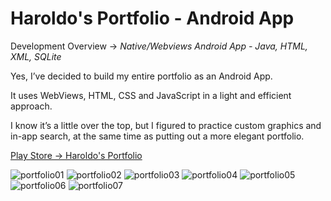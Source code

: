 # Haroldo's Portfolio - Android App

Development Overview -> *Native/Webviews Android App - Java, HTML, XML, SQLite*

Yes, I’ve decided to build my entire portfolio as an Android App.

It uses WebViews, HTML, CSS and JavaScript in a light and efficient approach.

I know it’s a little over the top, but I figured to practice custom graphics and in-app search, at the same time as putting out a more elegant portfolio.

[Play Store -> Haroldo's Portfolio](https://play.google.com/store/apps/details?id=com.paulino.haroldo.haroldresume)

![portfolio01](https://user-images.githubusercontent.com/28379115/184519106-5625afce-8325-49af-98f5-e7713906b624.png)
![portfolio02](https://user-images.githubusercontent.com/28379115/184519032-59a23405-b6e2-4ac9-8010-63372db6668b.png)
![portfolio03](https://user-images.githubusercontent.com/28379115/184519034-574da236-73f2-44d5-8aaf-f249a39f3e70.png)
![portfolio04](https://user-images.githubusercontent.com/28379115/184519036-02a9bc07-8ca5-4b87-bec5-a884fa0c3858.png)
![portfolio05](https://user-images.githubusercontent.com/28379115/184519038-b0a1845e-4b34-46c7-8d67-453697c2d24b.png)
![portfolio06](https://user-images.githubusercontent.com/28379115/184519040-8906c9bb-bf52-446b-a8c0-f325f8cb26a9.png)
![portfolio07](https://user-images.githubusercontent.com/28379115/184519042-e16a7189-32ea-492d-b955-579eeac49878.png)
